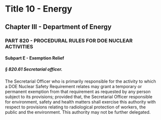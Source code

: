
# Title 10 - Energy
## Chapter III - Department of Energy
### PART 820 - PROCEDURAL RULES FOR DOE NUCLEAR ACTIVITIES
#### Subpart E - Exemption Relief
##### § 820.61 Secretarial officer.

The Secretarial Officer who is primarily responsible for the activity to which a DOE Nuclear Safety Requirement relates may grant a temporary or permanent exemption from that requirement as requested by any person subject to its provisions; provided that, the Secretarial Officer responsible for environment, safety and health matters shall exercise this authority with respect to provisions relating to radiological protection of workers, the public and the environment. This authority may not be further delegated.
